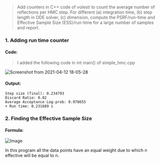 
> Add counters in C++ code of volesti to count the average number of reflections per HMC step. For different (a) integration time, (b) step length in ODE solver, 
(c) dimension, compute the PSRF/run-time and Effective Sample Size (ESS)/run-time for a large number of samples and report.

### 1. Adding run time counter

#### Code:
> I added the following code in int main() of simple_hmc.cpp

![Screenshot from 2021-04-12 18-05-28](https://user-images.githubusercontent.com/71564257/114481588-be5db780-9bb9-11eb-95f9-9a0a46bf0d95.png)

#### Output:
```
Step size (final): 0.234793
Discard Ratio: 0.02
Average Acceptance Log-prob: 0.978655
+ Run time: 0.231689 s
```

### 2. Finding the Effective Sample Size

#### Formula:
![Image](https://sawtoothsoftware.com/help/lighthouse-studio/manual/effective_sample_size.png)

In this program all the data points have an equal weight due to which n effective will be equal to n. 
